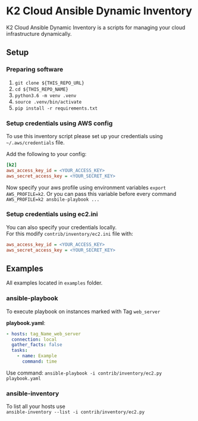 # K2 Cloud Ansible Dynamic Inventory

K2 Cloud Ansible Dynamic Inventory is a scripts for managing your cloud infrastructure dynamically.

## Setup

### Preparing software

1. `git clone ${THIS_REPO_URL}`
2. `cd ${THIS_REPO_NAME}`
3. `python3.6 -m venv .venv`
4. `source .venv/bin/activate`
4. `pip install -r requirements.txt`

### Setup credentials using AWS config

To use this inventory script please set up your credentials using `~/.aws/credentials` file.

Add the following to your config:

```ini
[k2]
aws_access_key_id = <YOUR_ACCESS_KEY>
aws_secret_access_key = <YOUR_SECRET_KEY>
```

Now specify your aws profile using environment variables `export AWS_PROFILE=k2`.
Or you can pass this variable before every command `AWS_PROFILE=k2 ansbile-playbook ...`

### Setup credentials using ec2.ini

You can also specify your credentials locally.  
For this modify `contrib/inventory/ec2.ini` file with:
```ini
aws_access_key_id = <YOUR_ACCESS_KEY>
aws_secret_access_key = <YOUR_SECRET_KEY>
```

## Examples

All examples located in `examples` folder.

### ansible-playbook
To execute playbook on instances marked with Tag `web_server`

__playbook.yaml__:
```yaml
- hosts: tag_Name_web_server  
  connection: local
  gather_facts: false
  tasks:
    - name: Example
      command: time
```

Use command: `ansible-playbook -i contrib/inventory/ec2.py playbook.yaml`

### ansible-inventory

To list all your hosts use  
`ansible-inventory --list -i contrib/inventory/ec2.py`
